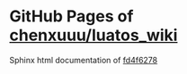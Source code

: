 GitHub Pages of [chenxuuu/luatos_wiki](https://github.com/chenxuuu/luatos_wiki.git)
===
Sphinx html documentation of [fd4f6278](https://github.com/chenxuuu/luatos_wiki/tree/fd4f627819b6efdfe99a6f5d9c3e2bc2b89d3cc7)
